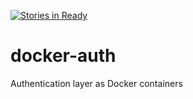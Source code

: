 [![Stories in Ready](https://badge.waffle.io/jackfirth/docker-auth.png?label=ready&title=Ready)](https://waffle.io/jackfirth/docker-auth)
# docker-auth
Authentication layer as Docker containers
